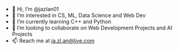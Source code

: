 - 👋 Hi, I’m @jazlan01
- 👀 I’m interested in CS, ML, Data Science and Web Dev
- 🌱 I’m currently learning C++ and Python
- 💞️ I’m looking to collaborate on Web Development Projects and AI Projects
- 📫 Reach me at ja.zl.an@live.com

<!---
jazlan01/jazlan01 is a ✨ special ✨ repository because its `README.md` (this file) appears on your GitHub profile.
You can click the Preview link to take a look at your changes.
--->
